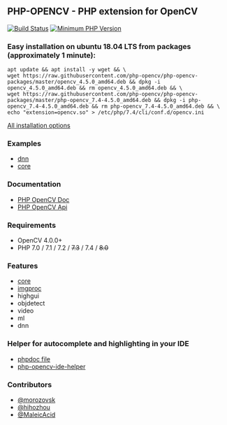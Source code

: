 ## PHP-OPENCV - PHP extension for OpenCV

[![Build Status](https://travis-ci.org/php-opencv/php-opencv.svg?branch=master)](https://travis-ci.org/php-opencv/php-opencv) [![Minimum PHP Version](https://img.shields.io/badge/php-%3E%3D%207.0-8892BF.svg)](https://php.net/)

### Easy installation on ubuntu 18.04 LTS from packages (approximately 1 minute):
```
apt update && apt install -y wget && \
wget https://raw.githubusercontent.com/php-opencv/php-opencv-packages/master/opencv_4.5.0_amd64.deb && dpkg -i opencv_4.5.0_amd64.deb && rm opencv_4.5.0_amd64.deb && \
wget https://raw.githubusercontent.com/php-opencv/php-opencv-packages/master/php-opencv_7.4-4.5.0_amd64.deb && dpkg -i php-opencv_7.4-4.5.0_amd64.deb && rm php-opencv_7.4-4.5.0_amd64.deb && \
echo "extension=opencv.so" > /etc/php/7.4/cli/conf.d/opencv.ini
```
[All installation options](https://github.com/php-opencv/php-opencv/wiki/Installation)

### Examples
- [dnn](https://github.com/php-opencv/php-opencv-examples)
- [core](https://github.com/hihozhou/php-opencv)

### Documentation
- [PHP OpenCV Doc](https://phpopencv.org/docs/index.html)
- [PHP OpenCV Api](https://phpopencv.org/api/index.html)

### Requirements
- OpenCV 4.0.0+
- PHP 7.0 / 7.1 / 7.2 / ~~7.3~~ / 7.4 / ~~8.0~~

### Features
- [core](https://phpopencv.org/docs/mat.html)
- [imgproc](https://phpopencv.org/docs/gausian_median_blur_bilateral_filter.html)
- highgui
- objdetect
- video
- ml
- dnn

### Helper for autocomplete and highlighting in your IDE
- [phpdoc file](https://github.com/php-opencv/php-opencv-examples/blob/master/phpdoc.php)
- [php-opencv-ide-helper](https://github.com/hihozhou/php-opencv-ide-helper)

### Contributors
- [@morozovsk](https://github.com/morozovsk)
- [@hihozhou](https://github.com/hihozhou)
- [@MaleicAcid](https://github.com/MaleicAcid)
